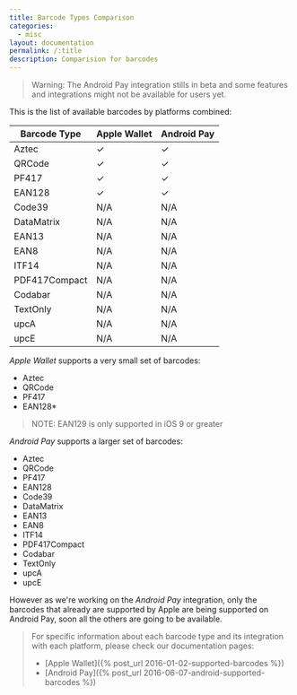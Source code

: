 ```yaml
---
title: Barcode Types Comparison
categories:
  - misc
layout: documentation
permalink: /:title
description: Comparision for barcodes
---
```


> Warning: The Android Pay integration stills in beta and some features and integrations might
> not be available for users yet.

This is the list of available barcodes by platforms combined:

| Barcode Type  | Apple Wallet  | Android Pay |
|---------------|---------------|-------------|
| Aztec         | &#10003;      | &#10003;    |
| QRCode        | &#10003;      | &#10003;    |
| PF417         | &#10003;      | &#10003;    |
| EAN128        | &#10003;      | &#10003;    |
| Code39        | N/A           | N/A         |
| DataMatrix    | N/A           | N/A         |
| EAN13         | N/A           | N/A         |
| EAN8          | N/A           | N/A         |
| ITF14         | N/A           | N/A         |
| PDF417Compact | N/A           | N/A         |
| Codabar       | N/A           | N/A         |
| TextOnly      | N/A           | N/A         |
| upcA          | N/A           | N/A         |
| upcE          | N/A           | N/A         |


*Apple Wallet* supports a very small set of barcodes:

* Aztec
* QRCode
* PF417
* EAN128*

> NOTE: EAN129 is only supported in iOS 9 or greater

*Android Pay* supports a larger set of barcodes:

* Aztec
* QRCode
* PF417
* EAN128
* Code39
* DataMatrix
* EAN13
* EAN8
* ITF14
* PDF417Compact
* Codabar
* TextOnly
* upcA
* upcE

However as we're working on the *Android Pay* integration, only the barcodes that
already are supported by Apple are being supported on Android Pay, soon all the others
are going to be available.

> For specific information about each barcode type and its integration with each platform, please
> check our documentation pages:
>
> * [Apple Wallet]({% post_url 2016-01-02-supported-barcodes %})
> * [Android Pay]({% post_url 2016-06-07-android-supported-barcodes %})
